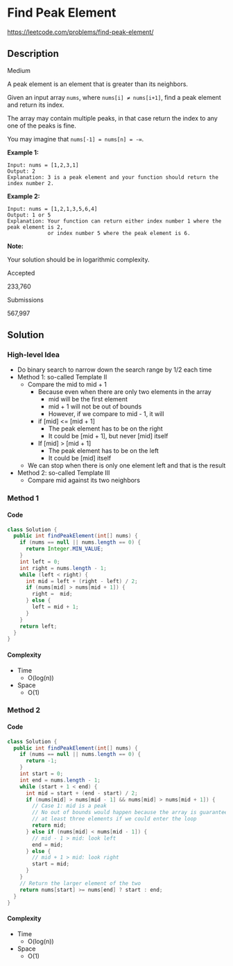 # Find Peak Element

<https://leetcode.com/problems/find-peak-element/>

## Description

Medium

A peak element is an element that is greater than its neighbors.

Given an input array `nums`, where `nums[i] ≠ nums[i+1]`, find a peak element and return its index.

The array may contain multiple peaks, in that case return the index to any one of the peaks is fine.

You may imagine that `nums[-1] = nums[n] = -∞`.

**Example 1:**

```
Input: nums = [1,2,3,1]
Output: 2
Explanation: 3 is a peak element and your function should return the index number 2.
```

**Example 2:**

```
Input: nums = [1,2,1,3,5,6,4]
Output: 1 or 5 
Explanation: Your function can return either index number 1 where the peak element is 2, 
             or index number 5 where the peak element is 6.
```

**Note:**

Your solution should be in logarithmic complexity.

Accepted

233,760

Submissions

567,997

## Solution

### High-level Idea

- Do binary search to narrow down the search range by 1/2 each time
- Method 1: so-called Template II
  - Compare the mid to mid + 1 
    - Because even when there are only two elements in the array
      - mid will be the first element
      - mid + 1 will not be out of bounds
      - However, if we compare to mid - 1, it will
    - if [mid] <= [mid + 1]
      - The peak element has to be on the right
      - It could be [mid + 1], but never [mid] itself
    - If [mid] > [mid + 1]
      - The peak element has to be on the left
      - It could be [mid] itself
  - We can stop when there is only one element left and that is the result
- Method 2: so-called Template III
  - Compare mid against its two neighbors

### Method 1

#### Code

```java
class Solution {
  public int findPeakElement(int[] nums) {
    if (nums == null || nums.length == 0) {
      return Integer.MIN_VALUE;
    }
    int left = 0;
    int right = nums.length - 1;
    while (left < right) {
      int mid = left + (right - left) / 2;
      if (nums[mid] > nums[mid + 1]) {
        right =  mid;
      } else {
        left = mid + 1;
      }
    }
    return left;
  }
}
```

#### Complexity

- Time
  - O(log(n))
- Space
  - O(1)

### Method 2

#### Code

```java
class Solution {
  public int findPeakElement(int[] nums) {
    if (nums == null || nums.length == 0) {
      return -1;
    }
    int start = 0;
    int end = nums.length - 1;
    while (start + 1 < end) {
      int mid = start + (end - start) / 2;
      if (nums[mid] > nums[mid - 1] && nums[mid] > nums[mid + 1]) {
        // Case 1: mid is a peak
        // No out of bounds would happen because the array is guaranteed to have
        // at least three elements if we could enter the loop
        return mid;
      } else if (nums[mid] < nums[mid - 1]) {
        // mid - 1 > mid: look left
        end = mid;
      } else {
        // mid + 1 > mid: look right
        start = mid;
      }
    }
    // Return the larger element of the two
    return nums[start] >= nums[end] ? start : end;
  }
}
```

#### Complexity

- Time
  - O(log(n))
- Space
  - O(1)